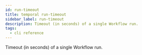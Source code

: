 ```yaml
---
id: run-timeout
title: temporal run-timeout
sidebar_label: run-timeout
description: Timeout (in seconds) of a single Workflow run.
tags:
  - cli reference
---
```


Timeout (in seconds) of a single Workflow run.
